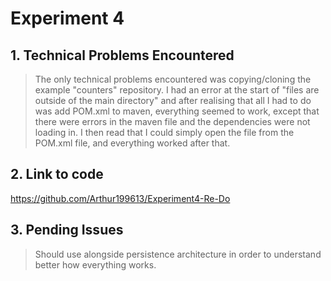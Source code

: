 # Experiment 4 #

## 1. Technical Problems Encountered ##
>The only technical problems encountered was copying/cloning the example "counters" repository. I had an error at the start of "files are outside of the main directory" and after
>realising that all I had to do was add POM.xml to maven, everything seemed to work, except that there were errors in the maven file and the dependencies were not loading in.
>I then read that I could simply open the file from the POM.xml file, and everything worked after that.

## 2. Link to code ##

https://github.com/Arthur199613/Experiment4-Re-Do

## 3. Pending Issues ##

>Should use alongside persistence architecture in order to understand better how everything works.



